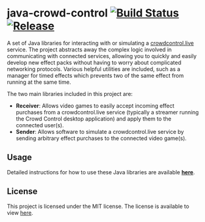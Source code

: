 # java-crowd-control [![Build Status](https://img.shields.io/github/actions/workflow/status/qixils/java-crowd-control/maven.yml?event=push&branch=main)](https://github.com/qixils/java-crowd-control/actions/workflows/maven.yml) [![Release](https://img.shields.io/maven-central/v/dev.qixils.crowdcontrol/java-crowd-control?color=success)](https://search.maven.org/artifact/dev.qixils.crowdcontrol/java-crowd-control)

A set of Java libraries for interacting with or simulating a
[crowdcontrol.live](https://crowdcontrol.live) service. The project abstracts away the complex logic
involved in communicating with connected services, allowing you to quickly and easily develop new
effect packs without having to worry about complicated networking protocols. Various helpful
utilities are included, such as a manager for timed effects which prevents two of the same effect
from running at the same time.

The two main libraries included in this project are:

- **Receiver**: Allows video games to easily accept incoming effect purchases from a
  crowdcontrol.live service (typically a streamer running the Crowd Control desktop application)
  and apply them to the connected user(s).
- **Sender**: Allows software to simulate a crowdcontrol.live service by sending arbitrary effect
  purchases to the connected video game(s).

## Usage

Detailed instructions for how to use these Java libraries are available
[**here**](https://github.com/qixils/java-crowd-control/blob/master/USAGE.md).

## License

This project is licensed under the MIT license. The license is available to view
[here](https://github.com/qixils/java-crowd-control/blob/master/LICENSE).

